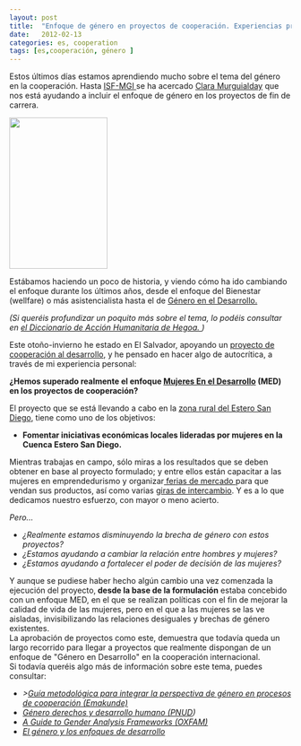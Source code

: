 ```yaml
---
layout: post
title:  "Enfoque de género en proyectos de cooperación. Experiencias propias"
date:   2012-02-13
categories: es, cooperation
tags: [es,cooperación, género ]
---
```

Estos últimos días estamos aprendiendo mucho sobre el tema del género en la cooperación. Hasta <a href="http://euskadi.isf.es/home/index.php" target="_blank">ISF-MGI </a>se ha acercado <a href="http://www.dicc.hegoa.ehu.es/authors/entradas_by_author/6" target="_blank">Clara Murguialday</a> que nos está ayudando a incluir el enfoque de género en los proyectos de fin de carrera.

<a href="http://izaroblog.files.wordpress.com/2012/02/mujeres-trabajando2.jpg"><img class="wp-image-160 alignright" title="Enfoque de género en proyectos de cooperación, experiencias propias" src="http://izaroblog.files.wordpress.com/2012/02/mujeres-trabajando2.jpg?w=194" alt="" width="175" height="270" /></a>


Estábamos haciendo un poco de historia, y viendo cómo ha ido cambiando el enfoque durante los últimos años, desde el enfoque del Bienestar (wellfare) o más asistencialista hasta el de <a href="http://es.wikipedia.org/wiki/G%C3%A9nero_en_el_Desarrollo" target="_blank">Género en el Desarrollo.</a>

<em>(Si queréis profundizar un poquito más sobre el tema, lo podéis consultar en <a href="http://www.dicc.hegoa.ehu.es/listar/mostrar/146" target="_blank">el Diccionario de Acción Humanitaria de Hegoa. </a>)</em>

Este otoño-invierno he estado en El Salvador, apoyando un <a title="CORCULL" href="http://corcull.wordpress.com/" target="_blank">proyecto de cooperación al desarrollo</a>, y he pensado en hacer algo de autocrítica, a través de mi experiencia personal:

<strong>¿Hemos superado realmente el enfoque <a href="http://es.wikipedia.org/wiki/Mujeres_en_el_Desarrollo" target="_blank">Mujeres En el Desarrollo</a> (MED) en los proyectos de cooperación?</strong>

El proyecto que se está llevando a cabo en la <a title="Estero San Diego" href="http://corcull.wordpress.com/donde-trabajamos/" target="_blank">zona rural del Estero San Diego</a>, tiene como uno de los objetivos:
<ul>
	<li><strong>Fomentar iniciativas económicas locales lideradas por mujeres en la Cuenca Estero San Diego.</strong></li>
</ul>
Mientras trabajas en campo,  sólo miras a los resultados que se deben obtener en base al proyecto formulado;  y entre ellos están capacitar a las mujeres en emprendedurismo y organizar<a title="Feria de mercado" href="http://corcull.wordpress.com/2011/10/13/a-estas-mujeres-no-hay-quien-las-pare/" target="_blank"> ferias de mercado </a>para que vendan sus productos, así como varias <a title="Gira de Intercambio CORCULL" href="http://corcull.wordpress.com/2012/01/08/intercambio-agricultura-sostenible-en-la-arada-vieja/" target="_blank">giras de intercambio</a>. Y es a lo que dedicamos nuestro esfuerzo, con mayor o meno acierto.

<em>Pero...</em>
<ul>
	<li><em>¿Realmente estamos disminuyendo la brecha de género con estos proyectos?</em></li>
	<li><em>¿Estamos ayudando a cambiar la relación entre hombres y mujeres?</em></li>
	<li><em>¿Estamos ayudando a fortalecer el poder de decisión de las mujeres?</em></li>
</ul>

<div>Y aunque se pudiese haber hecho algún cambio una vez comenzada la ejecución del proyecto,<strong> desde la base de la formulación</strong> estaba concebido con un enfoque MED, en el que se realizan políticas con el fin de mejorar la calidad de vida de las mujeres,  pero en el que a las mujeres se las ve aisladas, invisibilizando las relaciones desiguales y brechas de género existentes.</div>
<div>La aprobación de proyectos como este, demuestra que todavía queda un largo recorrido para llegar a proyectos que realmente dispongan de un enfoque de "Género en Desarrollo" en la cooperación internacional.</div>
<div></div>
<div>Si todavía queréis algo más de información sobre este tema, puedes consultar:</div>
<ul>
	<li><em>><a title="Guía metodológica" href="http://www.google.es/url?sa=t&amp;rct=j&amp;q=emakunde%20gu%C3%ADa%20metodol%C3%B3gica%20g%C3%A9nero%20cooperaci%C3%B3n&amp;source=web&amp;cd=1&amp;ved=0CCYQFjAA&amp;url=http%3A%2F%2Fwww.emakunde.euskadi.net%2Fu72-publicac%2Fes%2Fcontenidos%2Finformacion%2Fpub_guias%2Fes_emakunde%2Fadjuntos%2Fguia_genero_es.pdf&amp;ei=eEQ5T9myLcKd-wbPqeijAg&amp;usg=AFQjCNHZh0iZO3wDyrodSukDzBxwACOhag&amp;sig2=q0Kh1q46w7MOWvwviOKEFg" target="_blank">Guía metodológica para integrar la perspectiva de género en procesos de cooperación (Emakunde)</a></em></li>
	<li><em><a title="Género PNUD" href="http://www.google.es/url?sa=t&amp;rct=j&amp;q=enfoque%20de%20g%C3%A9nero%20en%20desarrollo&amp;source=web&amp;cd=1&amp;ved=0CC4QFjAA&amp;url=http%3A%2F%2Fwww.otrodesarrollo.com%2Fdesarrollohumano%2FdelaCruzGeneroDesarrolloHumano.pdf&amp;ei=uTs4T_7QJsaxhAfs1PTyAQ&amp;usg=AFQjCNGAhU3im5gN0b0_8MndBmJixkK_oA&amp;sig2=GC5tDsBo97kWkxkdJUMV3A" target="_blank">Género derechos y desarrollo humano (PNUD</a>)</em></li>
	<li><em><a title="A Guide to Gender" href="http://es.scribd.com/doc/52580415/A-Guide-to-Gender-Analysis-Frameworks" target="_blank">A Guide to Gender Analysis Frameworks (OXFAM)</a></em></li>
	<li><em><a title="Género y enfoques" href="www.fmyv.es/ci/es/Mujer/23.pdf" target="_blank">El género y los enfoques de desarrollo</a>
</em></li>
